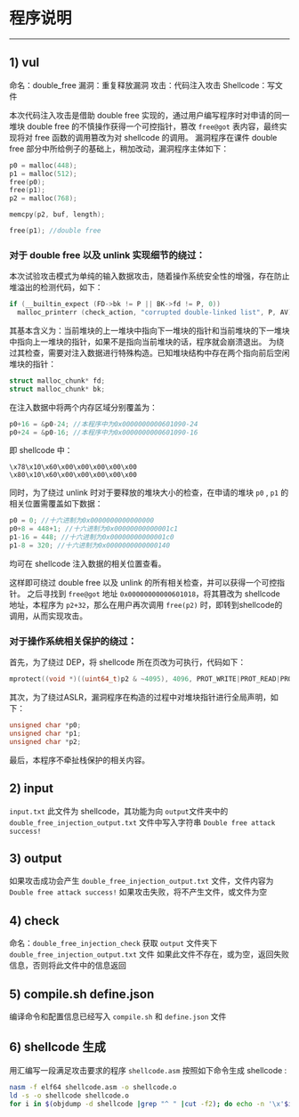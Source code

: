 # 程序说明

---

## 1) vul
命名：double_free
漏洞：重复释放漏洞
攻击：代码注入攻击
Shellcode：写文件

本次代码注入攻击是借助 double free 实现的，通过用户编写程序时对申请的同一堆块 double free 的不慎操作获得一个可控指针，篡改 `free@got` 表内容，最终实现将对 free 函数的调用篡改为对 shellcode 的调用。
漏洞程序在课件 double free 部分中所给例子的基础上，稍加改动，漏洞程序主体如下：

```c
p0 = malloc(448);
p1 = malloc(512);
free(p0);
free(p1);
p2 = malloc(768);

memcpy(p2, buf, length);

free(p1); //double free
```

### 对于 double free 以及 unlink 实现细节的绕过：
本次试验攻击模式为单纯的输入数据攻击，随着操作系统安全性的增强，存在防止堆溢出的检测代码，如下：

```c
if (__builtin_expect (FD->bk != P || BK->fd != P, 0))
  malloc_printerr (check_action, "corrupted double-linked list", P, AV);
```
	
   	
其基本含义为：当前堆块的上一堆块中指向下一堆块的指针和当前堆块的下一堆块中指向上一堆块的指针，如果不是指向当前堆块的话，程序就会崩溃退出。
为绕过其检查，需要对注入数据进行特殊构造。已知堆块结构中存在两个指向前后空闲堆块的指针：

```c
struct malloc_chunk* fd;
struct malloc_chunk* bk;
```
	
在注入数据中将两个内存区域分别覆盖为：

```c
p0+16 = &p0-24; //本程序中为0x0000000000601090-24
p0+24 = &p0-16; //本程序中为0x0000000000601090-16
```

即 shellcode 中：

```
\x78\x10\x60\x00\x00\x00\x00\x00
\x80\x10\x60\x00\x00\x00\x00\x00
```

同时，为了绕过 unlink 时对于要释放的堆块大小的检查，在申请的堆块 `p0` , `p1` 的相关位置需覆盖如下数据：

```c
p0 = 0; //十六进制为0x0000000000000000
p0+8 = 448+1; //十六进制为0x00000000000001c1
p1-16 = 448; //十六进制为0x00000000000001c0
p1-8 = 320; //十六进制为0x0000000000000140
```

均可在 shellcode 注入数据的相关位置查看。

这样即可绕过 double free 以及 unlink 的所有相关检查，并可以获得一个可控指针。
之后寻找到 `free@got` 地址 `0x00000000000601018`，将其篡改为 shellcode 地址，本程序为 `p2+32`，那么在用户再次调用 `free(p2)` 时，即转到shellcode的调用，从而实现攻击。

### 对于操作系统相关保护的绕过：
首先，为了绕过 DEP，将 shellcode 所在页改为可执行，代码如下：

```c
mprotect((void *)((uint64_t)p2 & ~4095), 4096, PROT_WRITE|PROT_READ|PROT_EXEC);
```
	
其次，为了绕过ASLR，漏洞程序在构造的过程中对堆块指针进行全局声明，如下：

```c
unsigned char *p0;
unsigned char *p1;
unsigned char *p2;
```

最后，本程序不牵扯栈保护的相关内容。

## 2) input
`input.txt` 此文件为 shellcode，其功能为向 `output`文件夹中的 `double_free_injection_output.txt` 文件中写入字符串 `Double free attack success!`

## 3) output
如果攻击成功会产生 `double_free_injection_output.txt` 文件，文件内容为 `Double free attack success!`
如果攻击失败，将不产生文件，或文件为空

## 4) check
命名：`double_free_injection_check`
获取 `output` 文件夹下 `double_free_injection_output.txt` 文件
如果此文件不存在，或为空，返回失败信息，否则将此文件中的信息返回

## 5) compile.sh  define.json
编译命令和配置信息已经写入 `compile.sh` 和 `define.json` 文件

## 6) shellcode 生成 
用汇编写一段满足攻击要求的程序 `shellcode.asm`
按照如下命令生成 shellcode :
```bash
nasm -f elf64 shellcode.asm -o shellcode.o
ld -s -o shellcode shellcode.o
for i in $(objdump -d shellcode |grep "^ " |cut -f2); do echo -n '\x'$i; done; echo
```



